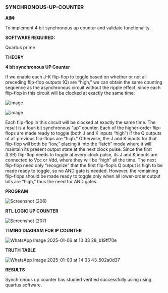 ### SYNCHRONOUS-UP-COUNTER

**AIM:**

To implement 4 bit synchronous up counter and validate functionality.

**SOFTWARE REQUIRED:**

Quartus prime

**THEORY**

**4 bit synchronous UP Counter**

If we enable each J-K flip-flop to toggle based on whether or not all preceding flip-flop outputs (Q) are “high,” we can obtain the same counting sequence as the asynchronous circuit without the ripple effect, since each flip-flop in this circuit will be clocked at exactly the same time:

![image](https://github.com/naavaneetha/SYNCHRONOUS-UP-COUNTER/assets/154305477/d5db3fa0-e413-404c-b80e-b2f39d82e7e8)


![image](https://github.com/naavaneetha/SYNCHRONOUS-UP-COUNTER/assets/154305477/52cb61eb-d04b-442d-810c-31185a68410b)

Each flip-flop in this circuit will be clocked at exactly the same time.
The result is a four-bit synchronous “up” counter. Each of the higher-order flip-flops are made ready to toggle (both J and K inputs “high”) if the Q outputs of all previous flip-flops are “high.”
Otherwise, the J and K inputs for that flip-flop will both be “low,” placing it into the “latch” mode where it will maintain its present output state at the next clock pulse.
Since the first (LSB) flip-flop needs to toggle at every clock pulse, its J and K inputs are connected to Vcc or Vdd, where they will be “high” all the time.
The next flip-flop need only “recognize” that the first flip-flop’s Q output is high to be made ready to toggle, so no AND gate is needed.
However, the remaining flip-flops should be made ready to toggle only when all lower-order output bits are “high,” thus the need for AND gates.


**PROGRAM**

![Screenshot (206)](https://github.com/user-attachments/assets/1cc1105b-7431-4ac7-a0cd-1821b7d4a8f9)


**RTL LOGIC UP COUNTER**



![Screenshot (207)](https://github.com/user-attachments/assets/9de46b6d-76b1-46e5-8e0f-6be2d07b664a)


**TIMING DIAGRAM FOR IP COUNTER**

![WhatsApp Image 2025-01-06 at 10 33 28_b19ff70e](https://github.com/user-attachments/assets/f44e1307-8a99-4ec0-ae4c-f64e0a7ccfc1)

**TRUTH TABLE**


![WhatsApp Image 2025-01-03 at 14 03 43_502a0d37](https://github.com/user-attachments/assets/0954a303-c9a2-46f3-92a0-29fe0e6c04fc)


**RESULTS**


Synchronous up counter has studied verified successfully using using quartus software.
